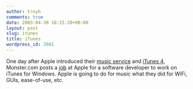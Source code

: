 ```yaml
---
author: troyh
comments: true
date: 2003-04-30 18:15:20+00:00
layout: post
slug: itunes
title: iTunes
wordpress_id: 2041
---
```


One day after Apple introduced their [music service](http://applemusic.com) and [iTunes 4](http://apple.com/itunes/), Monster.com posts a [job](http://jobsearch.monster.com/getjob.asp?JobID=17792667&AVSDM=2003%2D04%2D29+11%3A47%3A00%2E000&CCD=my%2Emonster%2Ecom&JSD=jobsearch%2Emonster%2Ecom&HD=company%2Emonster%2Ecom&AD=http%3A%2F%2Fjobsearch%2Emonster%2Ecom%2Fjobsearch%2Easp%3Fco%3Dxacompx&Logo=1&col=dltci&cy=&brd=1%2C1862%2C1863&lid=&fn=&q=) at Apple for a software developer to work on iTunes for Windows. Apple is going to do for music what they did for WiFi, GUIs, ease-of-use, etc.
